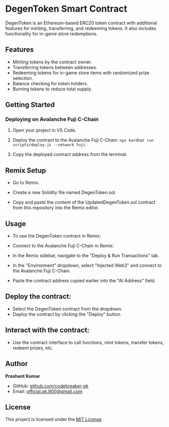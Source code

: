 # DegenToken Smart Contract

DegenToken is an Ethereum-based ERC20 token contract with additional features for minting, transferring, and redeeming tokens. It also includes functionality for in-game store redemptions.

## Features

- Minting tokens by the contract owner.
- Transferring tokens between addresses.
- Redeeming tokens for in-game store items with randomized prize selection.
- Balance checking for token holders.
- Burning tokens to reduce total supply.

## Getting Started

### Deploying on Avalanche Fuji C-Chain

1. Open your project in VS Code.

2. Deploy the contract to the Avalanche Fuji C-Chain:
``` npx hardhat run scripts/deploy.js --network fuji ```

3. Copy the deployed contract address from the terminal.

## Remix Setup
- Go to Remix.
- Create a new Solidity file named DegenToken.sol.

- Copy and paste the content of the UpdatedDegenToken.sol contract from this repository into the Remix editor.

## Usage
- To use the DegenToken contract in Remix:

- Connect to the Avalanche Fuji C-Chain in Remix:

- In the Remix sidebar, navigate to the "Deploy & Run Transactions" tab.
- In the "Environment" dropdown, select "Injected Web3" and connect to the Avalanche Fuji C-Chain.
- Paste the contract address copied earlier into the "At Address" field.
## Deploy the contract:

- Select the DegenToken contract from the dropdown.
- Deploy the contract by clicking the "Deploy" button.
## Interact with the contract:

- Use the contract interface to call functions, mint tokens, transfer tokens, redeem prizes, etc.

## Author

**Prashant Kumar**

- GitHub: [github.com/codebreaker-pk](https://github.com/codebreaker-pk)
- Email: official.pk.900@gmail.com
## License
This project is licensed under the [MIT License](LICENSE)


